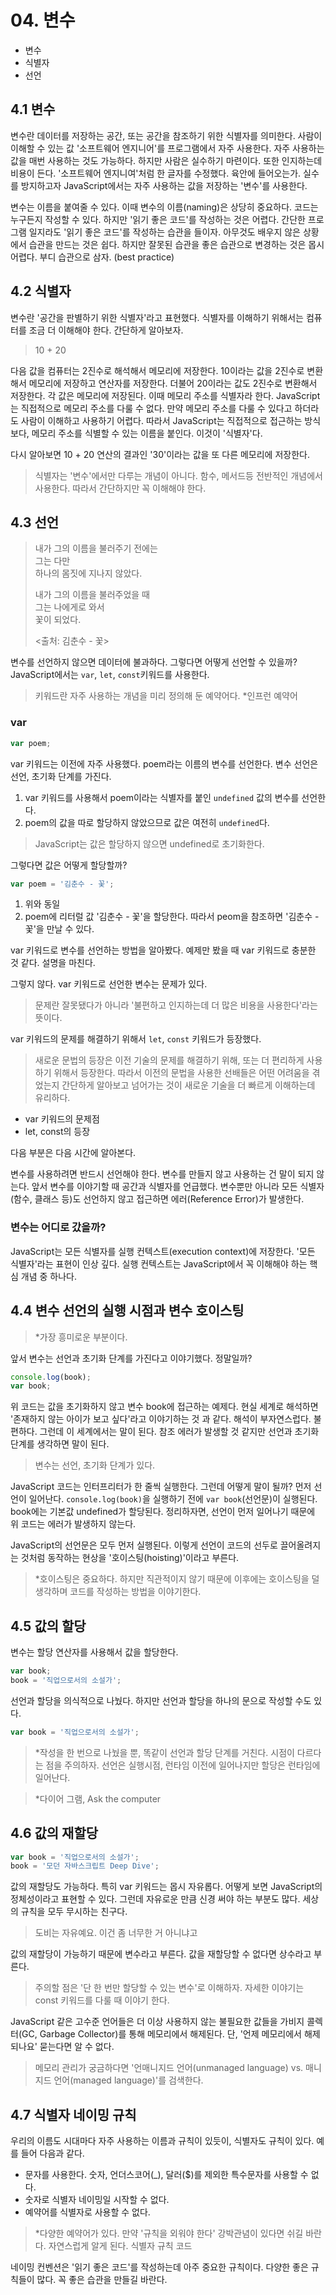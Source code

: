 # 04. 변수

- 변수
- 식별자
- 선언

## 4.1 변수

변수란 데이터를 저장하는 공간, 또는 공간을 참조하기 위한 식별자를 의미한다. 사람이 이해할 수 있는 값 '소프트웨어 엔지니어'를 프로그램에서 자주 사용한다.
자주 사용하는 값을 매번 사용하는 것도 가능하다. 하지만 사람은 실수하기 마련이다. 또한 인지하는데 비용이 든다.
'소프트웨어 엔지니여'처럼 한 글자를 수정했다. 육안에 들어오는가. 실수를 방지하고자 JavaScript에서는 자주 사용하는 값을 저장하는 '변수'를 사용한다.

변수는 이름을 붙여줄 수 있다. 이때 변수의 이름(naming)은 상당히 중요하다. 코드는 누구든지 작성할 수 있다. 하지만 '읽기 좋은 코드'를 작성하는 것은 어렵다.
간단한 프로그램 일지라도 '읽기 좋은 코드'를 작성하는 습관을 들이자. 아무것도 배우지 않은 상황에서 습관을 만드는 것은 쉽다. 하지만 잘못된 습관을 좋은 습관으로
변경하는 것은 몹시 어렵다. 부디 습관으로 삼자. (best practice)

## 4.2 식별자

변수란 '공간을 판별하기 위한 식별자'라고 표현했다. 식별자를 이해하기 위해서는 컴퓨터를 조금 더 이해해야 한다. 간단하게 알아보자.

> 10 + 20

다음 값을 컴퓨터는 2진수로 해석해서 메모리에 저장한다. 10이라는 값을 2진수로 변환해서 메모리에 저장하고 연산자를 저장한다. 더불어 20이라는 값도 2진수로 변환해서 저장한다.
각 값은 메모리에 저장된다. 이때 메모리 주소를 식별자라 한다. JavaScript는 직접적으로 메모리 주소를 다룰 수 없다. 만약 메모리 주소를 다룰 수 있다고 하더라도 사람이 이해하고
사용하기 어렵다. 따라서 JavaScript는 직접적으로 접근하는 방식보다, 메모리 주소를 식별할 수 있는 이름을 붙인다. 이것이 '식별자'다.

다시 알아보면 10 + 20 연산의 결과인 '30'이라는 값을 또 다른 메모리에 저장한다.

> 식별자는 '변수'에서만 다루는 개념이 아니다. 함수, 메서드등 전반적인 개념에서 사용한다. 따라서 간단하지만 꼭 이해해야 한다.

## 4.3 선언

> 내가 그의 이름을 불러주기 전에는<br>
> 그는 다만<br>
> 하나의 몸짓에 지나지 않았다.
> 
> 내가 그의 이름을 불러주었을 때<br>
> 그는 나에게로 와서<br>
> 꽃이 되었다.
> 
> <출처: 김춘수 - 꽃>

변수를 선언하지 않으면 데이터에 불과하다. 그렇다면 어떻게 선언할 수 있을까? JavaScript에서는 `var`, `let`, `const`키워드를 사용한다.

> 키워드란 자주 사용하는 개념을 미리 정의해 둔 예약어다. *인프런 예약어

### var

```javascript
var poem;
```

var 키워드는 이전에 자주 사용했다. poem라는 이름의 변수를 선언한다. 변수 선언은 선언, 초기화 단계를 가진다. 

1. var 키워드를 사용해서 poem이라는 식별자를 붙인 `undefined` 값의 변수를 선언한다.
2. poem의 값을 따로 할당하지 않았으므로 값은 여전히 `undefined`다.

> JavaScript는 값은 할당하지 않으면 undefined로 초기화한다.

그렇다면 값은 어떻게 할당할까?

```javascript
var poem = '김춘수 - 꽃';
```

1. 위와 동일
2. poem에 리터럴 값 '김춘수 - 꽃'을 할당한다. 따라서 peom을 참조하면 '김춘수 - 꽃'을 만날 수 있다.

var 키워드로 변수를 선언하는 방법을 알아봤다. 예제만 봤을 때 var 키워드로 충분한 것 같다. 설명을 마친다.

그렇지 않다. var 키워드로 선언한 변수는 문제가 있다. 

> 문제란 잘못됐다가 아니라 '불편하고 인지하는데 더 많은 비용을 사용한다'라는 뜻이다.

var 키워드의 문제를 해결하기 위해서 `let`, `const` 키워드가 등장했다.

> 새로운 문법의 등장은 이전 기술의 문제를 해결하기 위해, 또는 더 편리하게 사용하기 위해서 등장한다. 따라서 이전의 문법을 사용한 선배들은 어떤 어려움을 겪었는지
> 간단하게 알아보고 넘어가는 것이 새로운 기술을 더 빠르게 이해하는데 유리하다.

- var 키워드의 문제점
- let, const의 등장

다음 부분은 다음 시간에 알아본다.

변수를 사용하려면 반드시 선언해야 한다. 변수를 만들지 않고 사용하는 건 말이 되지 않는다. 앞서 변수를 이야기할 때 공간과 식별자를 언급했다. 
변수뿐만 아니라 모든 식별자(함수, 클래스 등)도 선언하지 않고 접근하면 에러(Reference Error)가 발생한다.

### 변수는 어디로 갔을까?

JavaScript는 모든 식별자를 실행 컨텍스트(execution context)에 저장한다. '모든 식별자'라는 표현이 인상 깊다. 실행 컨텍스트는 JavaScript에서 꼭 이해해야 하는 핵심 개념 중 하나다.

## 4.4 변수 선언의 실행 시점과 변수 호이스팅

> *가장 흥미로운 부분이다.

앞서 변수는 선언과 초기화 단계를 가진다고 이야기했다. 정말일까?

```javascript 
console.log(book); 
var book; 
``` 

위 코드는 값을 초기화하지 않고 변수 book에 접근하는 예제다. 현실 세계로 해석하면 '존재하지 않는 아이가 보고 싶다'라고 이야기하는 것 과 같다.
해석이 부자연스럽다. 불편하다. 그런데 이 세계에서는 말이 된다. 참조 에러가 발생할 것 같지만 선언과 초기화 단계를 생각하면 말이 된다.

> 변수는 선언, 초기화 단계가 있다.

JavaScript 코드는 인터프리터가 한 줄씩 실행한다. 그런데 어떻게 말이 될까? 먼저 선언이 일어난다. `console.log(book)`을 실행하기 전에
`var book`(선언문)이 실행된다. book에는 기본값 undefined가 할당된다. 정리하자면, 선언이 먼저 일어나기 때문에 위 코드는 에러가 발생하지 않는다.

JavaScript의 선언문은 모두 먼저 실행된다. 이렇게 선언이 코드의 선두로 끌어올려지는 것처럼 동작하는 현상을 '호이스팅(hoisting)'이라고 부른다.

> *호이스팅은 중요하다. 하지만 직관적이지 않기 때문에 이후에는 호이스팅을 덜 생각하며 코드를 작성하는 방법을 이야기한다.

## 4.5 값의 할당

변수는 할당 연산자를 사용해서 값을 할당한다.

```javascript
var book;
book = '직업으로서의 소설가';
```

선언과 할당을 의식적으로 나눴다. 하지만 선언과 할당을 하나의 문으로 작성할 수도 있다.

```javascript
var book = '직업으로서의 소설가';
```

> *작성을 한 번으로 나눴을 뿐, 똑같이 선언과 할당 단계를 거친다. 시점이 다르다는 점을 주의하자. 선언은 실행시점, 런타임 이전에 일어나지만 할당은 런타임에 일어난다.

> *다이어 그램, Ask the computer

## 4.6 값의 재할당

```javascript 
var book = '직업으로서의 소설가'; 
book = '모던 자바스크립트 Deep Dive'; 
``` 

값의 재할당도 가능하다. 특히 var 키워드는 몹시 자유롭다. 어떻게 보면 JavaScript의 정체성이라고 표현할 수 있다. 그런데 자유로운 만큼 신경 써야 하는 부분도 많다.
세상의 규칙을 모두 무시하는 친구다.

> 도비는 자유예요. 이건 좀 너무한 거 아니냐고

값의 재할당이 가능하기 때문에 변수라고 부른다. 값을 재할당할 수 없다면 상수라고 부른다.

> 주의할 점은 '단 한 번만 할당할 수 있는 변수'로 이해하자. 자세한 이야기는 const 키워드를 다룰 때 이야기 한다.

JavaScript 같은 고수준 언어들은 더 이상 사용하지 않는 불필요한 값들을 가비지 콜렉터(GC, Garbage Collector)를 통해 메모리에서 해제된다.
단, '언제 메모리에서 해제되나요' 묻는다면 알 수 없다.

> 메모리 관리가 궁금하다면 '언매니지드 언어(unmanaged language) vs. 매니지드 언어(managed language)'를 검색한다.

## 4.7 식별자 네이밍 규칙

우리의 이름도 시대마다 자주 사용하는 이름과 규칙이 있듯이, 식별자도 규칙이 있다. 예를 들어 다음과 같다.

- 문자를 사용한다. 숫자, 언더스코어(_), 달러($)를 제외한 특수문자를 사용할 수 없다.
- 숫자로 식별자 네이밍일 시작할 수 없다.
- 예약어를 식별자로 사용할 수 없다.

> *다양한 예약어가 있다. 만약 '규칙을 외워야 한다' 강박관념이 있다면 쉬길 바란다. 자연스럽게 알게 된다.
> 식별자 규칙 코드

네이밍 컨벤션은 '읽기 좋은 코드'를 작성하는데 아주 중요한 규칙이다. 다양한 좋은 규칙들이 많다. 꼭 좋은 습관을 만들길 바란다.
